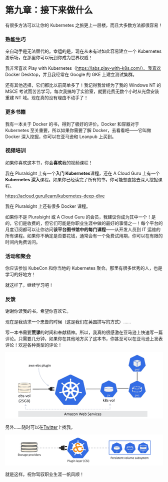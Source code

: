 # 第九章：接下来做什么

有很多方法可以让你的 Kubernetes 之旅更上一层楼，而且大多数方法都很容易！

### 熟能生巧

亲自动手是无法替代的。幸运的是，现在从未有过如此容易建立一个 Kubernetes 游乐场，在那里你可以玩到你成为世界权威！

我非常喜欢 Play with Kubernetes（https://labs.play-with-k8s.com/）。我喜欢 Docker Desktop，并且我经常在 Google 的 GKE 上建立测试集群。

还有其他选择，它们都比以前简单多了！我记得我曾经为了我的 Windows NT 的 MSCE 考试而苦苦学习，每次我搞垮了实验室，就要花费无数个小时从光盘安装重建 NT 域。现在真的没有理由不动手了！

### 更多书籍

我有一本关于 Docker 的书，得到了极好的评价。Docker 和容器对于 Kubernetes 至关重要，所以如果你需要了解 Docker，去看看吧——它叫做 Docker 深入挖掘，你可以在亚马逊和 Leanpub 上买到。

### 视频培训

如果你喜欢这本书，你会**喜欢**我的视频课程！

我在 Pluralsight 上有一个**入门 Kubernetes**课程，还在 A Cloud Guru 上有一个**Kubernetes 深入**课程。如果你已经读完了所有的书，你可能想直接去深入挖掘课程。

https://acloud.guru/learn/kubernetes-deep-dive

我在 Pluralsight 上还有很多 Docker 课程。

如果你不是 Pluralsight 或 A Cloud Guru 的会员，我建议你成为其中一个！是的，它们是收费的，但它们可能是你职业生涯中做的最好的事情之一！每个平台的月度订阅都可以让你访问**该平台图书馆中的每门课程**——从开发人员到 IT 运维的所有课程。如果你不确定是否要花钱，通常会有一个免费试用期，你可以在有限的时间内免费访问。

### 活动和聚会

你应该参加 KubeCon 和你当地的 Kubernetes 聚会。那里有很多优秀的人，也是学习的好地方！

就这样了。继续学习吧！

### 反馈

谢谢你读我的书。希望你喜欢它。

现在是我请求一个忠告的时候（这是我们在英国拼写的方式）……

写一本书需要**荒谬**的时间和奉献精神。所以，我真的很感激在亚马逊上快速写一篇评论。只需要几分钟，如果你在其他地方买了这本书，你甚至可以在亚马逊上发表评论！欢迎各种类型的评论！

![](img/Image00049.jpg)

另外……随时可以在[Twitter](https://twitter.com/nigelpoulton)上找我。

![](img/Image00050.jpg)

就是这样。祝你驾驭职业生涯一帆风顺！
